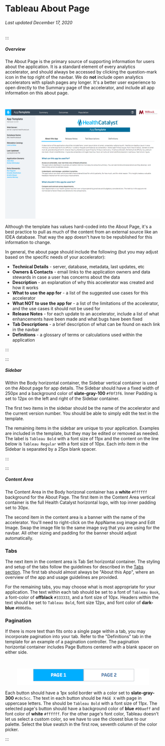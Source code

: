 # Tableau About Page

###### Last updated December 17, 2020

:::

##### Overview

The About Page is the primary source of supporting information for users about the application.
It is a standard element of every analytics accelerator, and should always be accessed by clicking the question-mark icon in the top right of the navbar.
We do **not** include open analytics accelerators with splash pages any longer.
It's a better user experience to open directly to the Summary page of the accelerator, and include all app information on this about page.

<div style="text-align:center"><br>

![About Page](./assets/analytics/tableau/aboutoverview.png "About Page")

</div>

Although the template has values hard-coded into the About Page, it's a best practice to pull as much of the content from an external source like an IDEA database.
That way the app doesn't have to be republished for this information to change.

In general, the about page should include the following (but you may adjust based on the specific needs of your accelerator):

- **Technical Details** - server, database, metadata, last updates, etc
- **Owners & Contacts** - email links to the application owners and data stewards in case a user has concerns about the data
- **Description** - an explanation of why this accelerator was created and how it works
- **What to use the app for** - a list of the suggested use cases for this accelerator
- **What NOT to use the app for** - a list of the limitations of the accelerator, and the use cases it should not be used for
- **Release Notes** - for each update to an accelerator, include a list of what enhancements have been made and what bugs have been fixed
- **Tab Descriptions** - a brief description of what can be found on each link in the navbar
- **Definitions** - a glossary of terms or calculations used within the application

:::

:::

##### Sidebar

Within the Body horizontal container, the Sidebar vertical container is used on the About page for app details.
The Sidebar should have a fixed width of 250px and a background color of **slate-gray-100** `#f0f3f6`.
Inner Padding is set to 12px on the left and right of the Sidebar container.

The first two items in the sidebar should be the name of the accelerator and the current version number.
You should be able to simply edit the text in the template.

The remaining items in the sidebar are unique to your application.
Examples are included in the template, but they may be edited or removed as needed.
The label is `Tableau Bold` with a font size of 11px and the content on the line below is `Tableau Regular` with a font size of 10px.
Each info item in the Sidebar is separated by a 25px blank spacer.

:::

:::

##### Content Area

The Content Area in the Body horizonal container has a **white** `#ffffff` background for the About Page.
The first item in the Content Area vertical container is the full Health Catalyst horizontal logo, with top inner padding set to 30px.

The second item in the content area is a banner with the name of the accelerator.
You'll need to right-click on the AppName.svg image and Edit Image.
Swap the image file to the same image svg that you are using for the navbar.
All other sizing and padding for the banner should adjust automatically.

### Tabs

The next item in the content area is Tab Set horizontal container.
The styling and setup of the tabs follow the guidelines for described in the [Tabs section](/analytics/tableau-tabs).
The first tab should almost always be "About this App", where an overview of the app and usage guidelines are provided.

For the remaining tabs, you may choose what is most appropriate for your application.
The text within each tab should be set to a font of `Tableau Book`, a font-color of **offblack** `#333333`, and a font size of 10px.
Headers within the text should be set to `Tableau Bold`, font size 12px, and font color of **dark-blue** `#006d9a`.

### Pagination

If there is more text than fits onto a single page within a tab, you may incorporate pagination into your tab.
Refer to the "Definitions" tab in the template for an example of a pagination controller.
The pagination horizontal container includes Page Buttons centered with a blank spacer on either side.

<div style="text-align:center"><br>

![Pagination Controller](./assets/analytics/tableau/pagination.png "Pagination Controller")

</div>

Each button should have a 1px solid border with a color set to **slate-gray-300** `#c0c5cc`.
The text in each button should be `PAGE X` with page in uppercase letters.
The should be `Tableau Bold` with a font size of 11px.
The selected page's button should have a background color of **blue** `#00aeff` and font color of **white** `#ffffff`.
For the other page's font color, Tableau doesn't let us select a custom color, so we have to use the closest blue to our palette.
Select the blue swatch in the first row, seventh column of the color picker.

:::
